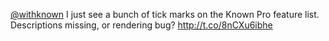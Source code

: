 <a href="http://twitter.com/withknown">@withknown</a> I just see a bunch of tick marks on the Known Pro feature list. Descriptions missing, or rendering bug? <a href="http://t.co/8nCXu6ibhe">http://t.co/8nCXu6ibhe</a>